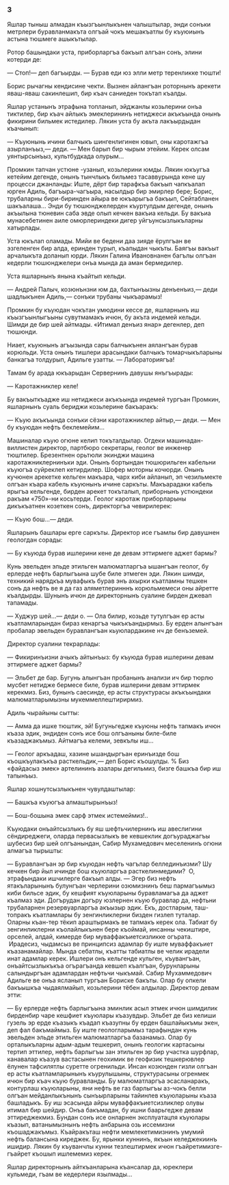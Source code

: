 ### 3

Яшлар тыныш алмадан къызгъынлыкънен чалыштылар, энди сонъки метрлери буравланмакъта олгъай чокъ мешакъатлы бу къуюиынъ астына тюшмеге ашыкътылар.

Ротор башындаки уста, приборларгъа бакъып алгъан сонъ, элини котерди де:

— Стоп!— деп багъырды.
— Бурав еди юз элли метр теренликке тюшти!

Борис рычагны кендисине чекти.
Вызнен айлангъан роторнынъ арекети яваш-яваш сакинлешип, бир къач саниеден токътап къалды.

Яшлар устанынъ этрафына топланып, эйджанлы козьлерини онъа тиктилер, бир къач айлыкъ эмеклерининъ нетиджеси акъкъында онынъ фикирини бильмек истедилер.
Лякин уста бу акъта лакъырдыдан къачынып:

— Къуюнынь ичини балчыкъ шингенлигинен ювып, оны каротажгъа азырланъыз,— деди.
— Мен барып бир чырым этейим.
Керек олсам уянтырсынъыз, культбудкада олурым...

Промкин тапчан устюне -узанып, козьлерини юмды.
Лякин юкъугъа кетейим дегенде, онынъ тынчлыкъ бильмез тасаввурында кене шу процесси джанланды:
Иште, дёрт бир тарафкъа бакъып чапкъалап юрген Адиль, багъыра-чагъыра, насылдыр бир эмирлер бере; Борис, трубаларны бири-биринден айыра ве юкъарыгъа бакъып, Сейтабланен шакъалаша...
Энди бу тюшюнджелерден къуртулдым дегенде, онынъ акъылына тюневин саба эвде олып кечкен вакъиа кельди.
Бу вакъиа мунасебетинен аиле омюрлериндеки дигер уйгъунсызлыкъларны хатырлады.

Уста юкълап оламады.
Мийи ве бедени даа зияде ёрулгъан ве эзгеленген бир алда, еринден турып, къапыдан чыкъты.
Баягъы вакъыт арчалыкъта доланып юрди.
Лякин Галина Ивановнанен багълы олгъан кедерли тюшюнджелери онъа мында да аман бермедилер.

Уста яшларнынъ янына къайтып кельди.

— Андрей Палыч, козюнънзни юм да, бахтынъызны денъенъиз,— деди шадлыкънен Адиль,— сонъки трубаны чыкъарамыз!

Промкин бу къуюдан чокътан умюдини кессе де, яшларнынъ иш къызгъынлыгъыны сувутмамакъ ичюн, бу акъта индемей кельди.
Шимди де бир шей айтмады.
«Итимал денъиз янар» дегенлер, деп тюшюнди.

Ниает, къуюнынъ агъызында сары балчыкънен аялангъан бурав корюльди.
Уста онынъ тишлери арасындаки балчыкъ томарчыкъларыны банкагъа толдурып, Адильге узатты.
— Лабораториягъа!

Тамам бу арада юкъарыдан Сервернинъ давушы янъгъырады:

— Каротажниклер келе!

Бу вакъыткъадже иш нетиджеси акъкъында индемей тургъан Промкин, яшларнынъ суаль бериджи козьлерине бакъаракъ:

— Къую акъкъында сонъки сёзни каротажниклер айтыр,— деди.
— Мен бу къуюдан нефть беклемейим...

Машиналар къую огюне келип токъталдылар.
Огдеки машинадан-виллистен директор, партбюро секретары, геолог ве инженер тюштилер.
Брезентнен орьтюли экинджи машина каротажниклернинъки эди.
Онынъ бортындан тюшюрильген кабельни къуюгъа суйреклеп кетирдилер.
Шофер моторны кочюрди.
Онынъ кучюнен арекетке кельген макъара, чарх киби айланып, эп чезильмекте олгъан къара кабель къуюнынъ ичине саркъты.
Макъарадаки кабель ярыгъа кельгенде, бирден арекет токъталып, приборнынъ устюндеки ракъам «750»-ни косьтерди.
Геолог каротаж приборларыны дикъкъатнен козеткен сонъ, директоргъа чевирилерек:

— Къую бош...— деди.

Яшларынъ башлары ерге саркъты.
Директор исе гъамлы бир давушнен геологдан сорады:

— Бу къуюда бурав ишлерини кене де девам эттирмеге аджет бармы?

Кунь эвельден эльде этильген малюматларгъа ышангъан геолог, бу ерлерде нефть барлыгъына шубе биле этмеген эди.
Лякин шимди, техникий нарядкъа мувафыкъ бурав энъ ахырки къатламны тешкен сонъ да нефть ве я да газ аляметлеринннъ корюльмемеси оны айретте къалдырды.
Шунынъ ичюн де директорнынъ суалине бирден джевап тапамады.

— Худжур шей...— деди о.
— Ола билир, козьде тутулгъан ер асты къатламларындан бираз кенаргъа чыкъкъандырмыз.
Бу ерден алынгъан пробалар эвельден буравлангъан кьуюлардакине нч де бенъземей.

Директор суалини текрарлады:

— Фикиринъизни ачыкъ айтынъыз: бу къуюда бурав ишлерини девам эттирмеге аджет бармы?

— Эльбет де бар.
Бугунь алынгъан пробанынъ анализи ич бир тюрлю мусбет нетидже бермесе биле, бурав ишлерини девам эттирмек керекмиз.
Биз, бунынъ саесинде, ер асты структурасы акъкъындаки малюматларымызны мукеммеллештирирмиз.

Адиль чырайыны сытты:

— Амма да ишке тюштик, эй!
Бугуньгедже къуюны нефть тапмакъ ичюн къаза эдик, эндиден сонъ исе бош олгъаныны биле-биле къазаджакъмыз.
Айтмагъа келеми, зевкълы иш...

— Геолог аркъадаш, хазине ышандыргъан еринъизде бош къошкъулакъкъа расткельдик,— деп Борис къошулды.
%
Биз «файдасыз эмек» артелининъ азалары дегильмиз, бизге башкъа бир иш тапынъыз.

Яшлар хошнутсызлыкънен чувулдаштылар:

— Башкъа къуюгъа алмаштырынъыз!

— Бош-бошына эмек сарф этмек истемеймиз!..

Къуюдаки онъайтсызлыкъ бу яш шефтьчилернинъ иш авеслигини сёндиреджеги, оларда первасызлыкъ ве кевшеклик догъураджагъы шубесиз бир шей олгъанындан, Сабир Мухамедович меселенинъ огюни алмагъа тырышты:

— Буравлангъан эр бир къуюдан нефть чагълар беллединъизми?
Шу кечкен бир йыл ичинде бош къуюларгъа расткелинмедими?
 О, этрафындаки ишчилерге бакъып алды.
— Эгер биз нефть ятакъларынынъ булунгъан черлерини озюмизнинъ беш пармагъымыз киби бильсе эдик, бу кешфият къуюларыны буравламагъа да аджет къалмаз эди.
Догърудан догъру юзлернен къую буравлар да, нефтьни трубаларнен резервуарларгъа акъызыр эдик.
Екъ, достларым, таш-топракъ къатламлары бу зенгинликлерни бизден гизлеп туталар.
Оларны къан-тер тёкип араштырмакъ ве тапмакъ керек ола.
Табиат бу зенгинликлерни къолайлыкънен бере къоймай, инсанны чекиштире, орселей, алдай, кимерде бир муваффакъиетсизликке огърата.
 Ирадесиз, чыдамсыз ве принципсиз адамлар бу иште муваффакъиет къазанамайлар.
Мында себатлы, къатты табиатлы ве челик ирадели инат адамлар керек.
Ишлери онъ кельгенде кульген, къувангъан, онъайтсызлыкъкъа огърагъанда кевшеп къалгъан, бурунларыны салындыргъан адамлардан нефтьчи чыкъмай.
Сабир Мухаммедович Адильге ве онъа ясланып тургъан Бориске бакъты.
Олар бу опкели бакъышкъа чыдаялмайып, козьлерини тёбен алдылар.
Директор девам этти:

— Бу ерлерде нефть барлыгъына эминлик асыл этмек ичюн шимдилик бирденбир чаре кешфиет къуюлары къазувдыр.
Эльбет де биз келиши гузель эр ерде къазыкъ къадап къазупны бу ерден башлайыкъмы экен, деп фал бакъмаймыз.
Бу иште геологларымыз тарафындан кунь эвельден эльде этильген малюматларгъа базанамыз.
Олар бу орталыкъларны адым-адым тешкерип, онынъ геологик картасыны тертип эттилер, нефть барлыгъы зан этильген эр бир участка шурфлар, канавалар къазув вастасынен геохимик ве геофизик тешкерювлер ёлунен тафсилятлы суретте огренильди.
Инсан козюнден гизли олгъан ер асты къатламларынынъ къурулышыны, структурасыны огренмек ичюн бир къач къую буравланды.
Бу малюматларгъа эсасланаракъ, контурлаш къуюларыны, яни нефть ве газ барлыгъы аз-чокъ белли олгъан мейданлыкънынъ сынъырларыны тайинлев къуюларыны къаза башладыкъ.
Бу иш эсасында айры муваффакъиетсизликлер олувы итимал бир шейдир.
Онъа бакъмадан, бу ишни баарьгедже девам эттиреджекмиз.
Бундан сонъ исе онларнен эксплуатацпя къуюлары къазып, ватанымызнынъ нефть анбарына озь иссемизни къошаджакъмыз.
Къайракъташ нефти мемлекетимизнинъ умумий нефть балансына киреджек.
Бу, ярынки куннинъ, якъын келеджекиинъ ишидир.
Лякин бу къуванчлы кунни тезлештирмек ичюн гъайретимизге-гъайрет къошып ишлемемиз керек.

Яшлар директорнынъ айткъанларына къансалар да, юреклери кульмеди, гъам ве кедерлери язылмады...
